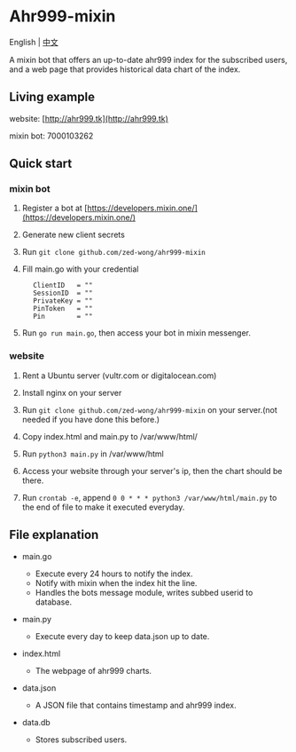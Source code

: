 # Ahr999-mixin
English | [中文](README.md)

A mixin bot that offers an up-to-date ahr999 index for the subscribed users, and a web page that provides historical data chart of the index.

## Living example
 website: [http://ahr999.tk](http://ahr999.tk)

 mixin bot: 7000103262


## Quick start

### mixin bot
  1. Register a bot at [https://developers.mixin.one/](https://developers.mixin.one/)

  2. Generate new client secrets

  3. Run `git clone github.com/zed-wong/ahr999-mixin`
  
  4. Fill main.go with your credential
  ```
        ClientID   = ""        
        SessionID  = ""
        PrivateKey = ""
        PinToken   = ""
        Pin        = ""
  ```
  5. Run `go run main.go`, then access your bot in mixin messenger.

### website
  1. Rent a Ubuntu server (vultr.com or digitalocean.com)

  2. Install nginx on your server

  3. Run `git clone github.com/zed-wong/ahr999-mixin` on your server.(not needed if you have done this before.)

  4. Copy index.html and main.py to /var/www/html/

  5. Run `python3 main.py` in /var/www/html

  6. Access your website through your server's ip, then the chart should be there.
  
  7. Run `crontab -e`, append `0 0 * * * python3 /var/www/html/main.py` to the end of file to make it executed everyday.

## File explanation

 - main.go 
   - Execute every 24 hours to notify the index.
   - Notify with mixin when the index hit the line.
   - Handles the bots message module, writes subbed userid to database.
 - main.py 
   - Execute every day to keep data.json up to date.
 - index.html
   - The webpage of ahr999 charts.
 - data.json 
   - A JSON file that contains timestamp and ahr999 index.

 - data.db 
   - Stores subscribed users.
